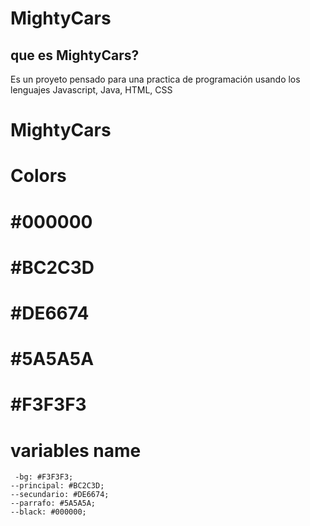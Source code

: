 # MightyCars

## que es MightyCars?

Es un proyeto pensado para una practica de programación usando los lenguajes Javascript, Java, HTML, CSS

# MightyCars

# Colors

# #000000

# #BC2C3D

# #DE6674

# #5A5A5A

# #F3F3F3

# variables name

     -bg: #F3F3F3;
    --principal: #BC2C3D;
    --secundario: #DE6674;
    --parrafo: #5A5A5A;
    --black: #000000;

